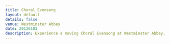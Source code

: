 ```yaml
---
title: Choral Evensong
layout: default
details: false
venue: Westminster Abbey
date: 20120103
description: Experience a moving Choral Evensong at Westminster Abbey, featuring traditional Anglican music and prayers in a historic and inspiring setting.
---
```

